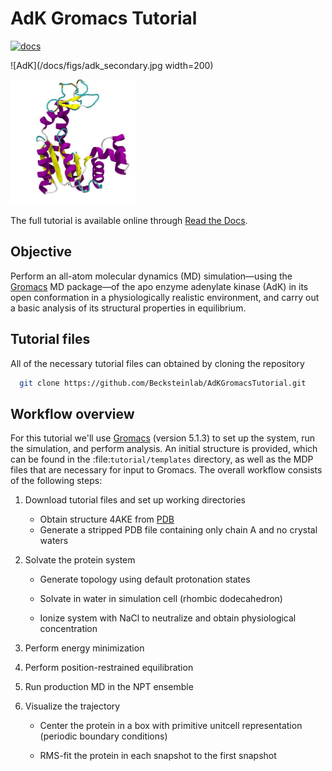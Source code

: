 AdK Gromacs Tutorial
====================

[![docs](https://readthedocs.org/projects/adkgromacstutorial/badge/)](https://readthedocs.org/projects/adkgromacstutorial)

![AdK](/docs/figs/adk_secondary.jpg width=200)

<img src="/docs/figs/adk_secondary.jpg" alt="Adenylate Kinase" width="200">

The full tutorial is available online through
[Read the Docs](http://adkgromacstutorial.readthedocs.io).

Objective
---------

Perform an all-atom molecular dynamics (MD) simulation—using the [Gromacs]
MD package—of the apo enzyme adenylate kinase (AdK) in its open conformation in
a physiologically realistic environment, and carry out a basic analysis of its
structural properties in equilibrium.


Tutorial files
--------------

All of the necessary tutorial files can obtained by cloning the repository

```bash
  git clone https://github.com/Becksteinlab/AdKGromacsTutorial.git
```


Workflow overview
-----------------

For this tutorial we'll use [Gromacs] (version 5.1.3) to set up the system, run
the simulation, and perform analysis. An initial structure is provided, which
can be found in the :file:`tutorial/templates` directory, as well as the MDP
files that are necessary for input to Gromacs. The overall workflow consists of
the following steps:

1. Download tutorial files and set up working directories

   - Obtain structure 4AKE from [PDB]
   - Generate a stripped PDB file containing only chain A and no crystal waters

2. Solvate the protein system

   - Generate topology using default protonation states

   - Solvate in water in simulation cell (rhombic dodecahedron)

   - Ionize system with NaCl to neutralize and obtain physiological concentration

3. Perform energy minimization

4. Perform position-restrained equilibration

5. Run production MD in the NPT ensemble

6. Visualize the trajectory

   - Center the protein in a box with primitive unitcell representation (periodic boundary conditions)

   - RMS-fit the protein in each snapshot to the first snapshot


[Gromacs]: http://www.gromacs.org
[PDB]: http://www.rcsb.org/pdb/home/home.do
